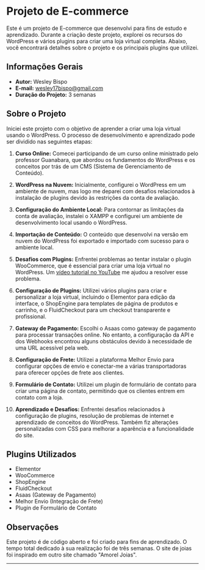 # Projeto de E-commerce

Este é um projeto de E-commerce que desenvolvi para fins de estudo e aprendizado. Durante a criação deste projeto, explorei os recursos do WordPress e vários plugins para criar uma loja virtual completa. Abaixo, você encontrará detalhes sobre o projeto e os principais plugins que utilizei.

## Informações Gerais

- **Autor:** Wesley Bispo
- **E-mail:** wesley17bispo@gmail.com
- **Duração do Projeto:** 3 semanas

## Sobre o Projeto

Iniciei este projeto com o objetivo de aprender a criar uma loja virtual usando o WordPress. O processo de desenvolvimento e aprendizado pode ser dividido nas seguintes etapas:

1. **Curso Online:** Comecei participando de um curso online ministrado pelo professor Guanabara, que abordou os fundamentos do WordPress e os conceitos por trás de um CMS (Sistema de Gerenciamento de Conteúdo).

2. **WordPress na Nuvem:** Inicialmente, configurei o WordPress em um ambiente de nuvem, mas logo me deparei com desafios relacionados à instalação de plugins devido às restrições da conta de avaliação.

3. **Configuração do Ambiente Local:** Para contornar as limitações da conta de avaliação, instalei o XAMPP e configurei um ambiente de desenvolvimento local usando o WordPress.

4. **Importação de Conteúdo:** O conteúdo que desenvolvi na versão em nuvem do WordPress foi exportado e importado com sucesso para o ambiente local.

5. **Desafios com Plugins:** Enfrentei problemas ao tentar instalar o plugin WooCommerce, que é essencial para criar uma loja virtual no WordPress. Um [vídeo tutorial no YouTube](https://youtu.be/NG1EFX9mMfs?si=_Iq8VnMDOeG1yASW) me ajudou a resolver esse problema.

6. **Configuração de Plugins:** Utilizei vários plugins para criar e personalizar a loja virtual, incluindo o Elementor para edição da interface, o ShopEngine para templates de página de produtos e carrinho, e o FluidCheckout para um checkout transparente e profissional.

7. **Gateway de Pagamento:** Escolhi o Asaas como gateway de pagamento para processar transações online. No entanto, a configuração da API e dos Webhooks encontrou alguns obstáculos devido à necessidade de uma URL acessível pela web.

8. **Configuração de Frete:** Utilizei a plataforma Melhor Envio para configurar opções de envio e conectar-me a várias transportadoras para oferecer opções de frete aos clientes.

9. **Formulário de Contato:** Utilizei um plugin de formulário de contato para criar uma página de contato, permitindo que os clientes entrem em contato com a loja.

10. **Aprendizado e Desafios:** Enfrentei desafios relacionados à configuração de plugins, resolução de problemas de internet e aprendizado de conceitos do WordPress. Também fiz alterações personalizadas com CSS para melhorar a aparência e a funcionalidade do site.

## Plugins Utilizados

- Elementor
- WooCommerce
- ShopEngine
- FluidCheckout
- Asaas (Gateway de Pagamento)
- Melhor Envio (Integração de Frete)
- Plugin de Formulário de Contato

## Observações

Este projeto é de código aberto e foi criado para fins de aprendizado. O tempo total dedicado à sua realização foi de três semanas. O site de joias foi inspirado em outro site chamado "Amorel Joias".

---
